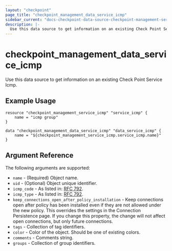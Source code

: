 ```yaml
---
layout: "checkpoint"
page_title: "checkpoint_management_data_service_icmp"
sidebar_current: "docs-checkpoint-data-source-checkpoint-management-service-icmp"
description: |-
  Use this data source to get information on an existing Check Point Service Icmp.
---
```


# checkpoint_management_data_service_icmp

Use this data source to get information on an existing Check Point Service Icmp.

## Example Usage


```hcl
resource "checkpoint_management_service_icmp" "service_icmp" {
    name = "icmp group"
}

data "checkpoint_management_data_service_icmp" "data_service_icmp" {
    name = "${checkpoint_management_service_icmp.service_icmp.name}"
}
```

## Argument Reference

The following arguments are supported:

* `name` - (Required) Object name.
* `uid` - (Optional) Object unique identifier.  
* `icmp_code` - As listed in: <a href="http://www.iana.org/assignments/icmp-parameters" target="_blank">RFC 792</a>. 
* `icmp_type` - As listed in: <a href="http://www.iana.org/assignments/icmp-parameters" target="_blank">RFC 792</a>. 
* `keep_connections_open_after_policy_installation` - Keep connections open after policy has been installed even if they are not allowed under the new policy. This overrides the settings in the Connection Persistence page. If you change this property, the change will not affect open connections, but only future connections. 
* `tags` - Collection of tag identifiers.
* `color` - Color of the object. Should be one of existing colors. 
* `comments` - Comments string. 
* `groups` - Collection of group identifiers.
